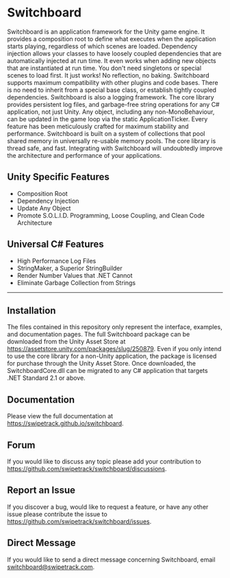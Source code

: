 # Switchboard

Switchboard is an application framework for the Unity game engine.
It provides a composition root to define what executes when the application starts playing, regardless of which scenes are loaded.
Dependency injection allows your classes to have loosely coupled dependencies that are automatically injected at run time.
It even works when adding new objects that are instantiated at run time.
You don't need singletons or special scenes to load first. It just works! No reflection, no baking.
Switchboard supports maximum compatibility with other plugins and code bases.
There is no need to inherit from a special base class, or establish tightly coupled dependencies.
Switchboard is also a logging framework. 
The core library provides persistent log files, and garbage-free string operations for any C# application, not just Unity.
Any object, including any non-MonoBehaviour, can be updated in the game loop via the static ApplicationTicker.
Every feature has been meticulously crafted for maximum stability and performance.
Switchboard is built on a system of collections that pool shared memory in universally re-usable memory pools.
The core library is thread safe, and fast.
Integrating with Switchboard will undoubtedly improve the architecture and performance of your applications.

## Unity Specific Features

- Composition Root
- Dependency Injection
- Update Any Object
- Promote S.O.L.I.D. Programming, Loose Coupling, and Clean Code Architecture

## Universal C# Features

- High Performance Log Files
- StringMaker, a Superior StringBuilder
- Render Number Values that .NET Cannot
- Eliminate Garbage Collection from Strings

________________

## Installation

The files contained in this repository only represent the interface, examples, and documentation pages. The full Switchboard package can be downloaded from the Unity Asset Store at https://assetstore.unity.com/packages/slug/250879. Even if you only intend to use the core library for a non-Unity application, the package is licensed for purchase through the Unity Asset Store. Once downloaded, the SwitchboardCore.dll can be migrated to any C# application that targets .NET Standard 2.1 or above.

## Documentation

Please view the full documentation at https://swipetrack.github.io/switchboard.

## Forum

If you would like to discuss any topic please add your contribution to https://github.com/swipetrack/switchboard/discussions.

## Report an Issue

If you discover a bug, would like to request a feature, or have any other issue please contribute the issue to https://github.com/swipetrack/switchboard/issues.

## Direct Message

If you would like to send a direct message concerning Switchboard, email switchboard@swipetrack.com.
